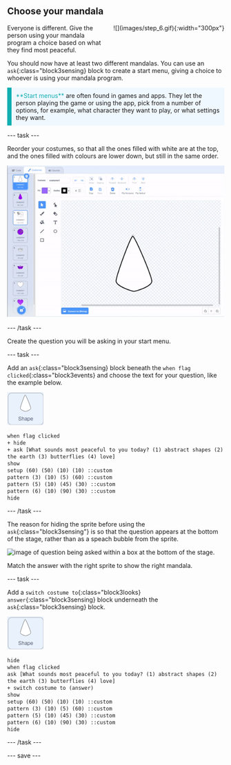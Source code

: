 ## Choose your mandala

<div style="display: flex; flex-wrap: wrap">
<div style="flex-basis: 200px; flex-grow: 1; margin-right: 15px;">
Everyone is different. Give the person using your mandala program a choice based on what they find most peaceful.
</div>
<div>
![](images/step_6.gif){:width="300px"}
</div>
</div>

You should now have at least two different mandalas. You can use an `ask`{:class="block3sensing} block to create a start menu, giving a choice to whoever is using your mandala program. 

<p style="border-left: solid; border-width:10px; border-color: #0faeb0; background-color: aliceblue; padding: 10px;">
<span style="color: #0faeb0">**Start menus**</span> are often found in games and apps. They let the person playing the game or using the app, pick from a number of options, for example, what character they want to play, or what settings they want.
</p>

--- task ---

Reorder your costumes, so that all the ones filled with white are at the top, and the ones filled with colours are lower down, but still in the same order.

![animation of the costumes being placed in order, with the white costumes at the top and the coloured ones further down, but in the same order](images/order_costumes.gif)


--- /task ---

Create the question you will be asking in your start menu.

--- task ---

Add an `ask`{:class="block3sensing} block beneath the `when flag clicked`{:class="block3events} and choose the text for your question, like the example below.

![shape sprite](images/shape_sprite.png)
```blocks3
when flag clicked
+ hide
+ ask [What sounds most peaceful to you today? (1) abstract shapes (2) the earth (3) butterflies (4) love]
show
setup (60) (50) (10) (10) ::custom
pattern (3) (10) (5) (60) ::custom
pattern (5) (10) (45) (30) ::custom
pattern (6) (10) (90) (30) ::custom
hide
```

--- /task ---

The reason for hiding the sprite before using the `ask`{:class="block3sensing"} is so that the question appears at the bottom of the stage, rather than as a speach bubble from the sprite.

![image of question being asked within a box at the bottom of the stage.](question.png)

Match the answer with the right sprite to show the right mandala.

--- task ---

Add a `switch costume to`{:class="block3looks} `answer`{:class="block3sensing} block underneath the `ask`{:class="block3sensing} block. 

![shape sprite](images/shape_sprite.png)
```blocks3
hide
when flag clicked
ask [What sounds most peaceful to you today? (1) abstract shapes (2) the earth (3) butterflies (4) love]
+ switch costume to (answer)
show
setup (60) (50) (10) (10) ::custom
pattern (3) (10) (5) (60) ::custom
pattern (5) (10) (45) (30) ::custom
pattern (6) (10) (90) (30) ::custom
hide
```

--- /task ---

--- save ---
